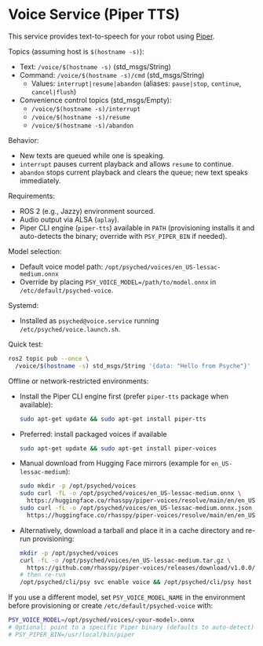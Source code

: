 # Voice Service (Piper TTS)

This service provides text-to-speech for your robot using [Piper](https://github.com/rhasspy/piper).

Topics (assuming host is `$(hostname -s)`):

- Text: `/voice/$(hostname -s)` (std_msgs/String)
- Command: `/voice/$(hostname -s)/cmd` (std_msgs/String)
  - Values: `interrupt|resume|abandon` (aliases: `pause|stop`, `continue`, `cancel|flush`)
- Convenience control topics (std_msgs/Empty):
  - `/voice/$(hostname -s)/interrupt`
  - `/voice/$(hostname -s)/resume`
  - `/voice/$(hostname -s)/abandon`

Behavior:

- New texts are queued while one is speaking.
- `interrupt` pauses current playback and allows `resume` to continue.
- `abandon` stops current playback and clears the queue; new text speaks immediately.

Requirements:

- ROS 2 (e.g., Jazzy) environment sourced.
- Audio output via ALSA (`aplay`).
- Piper CLI engine (`piper-tts`) available in `PATH` (provisioning installs it and auto-detects the binary; override with `PSY_PIPER_BIN` if needed).

Model selection:

- Default voice model path: `/opt/psyched/voices/en_US-lessac-medium.onnx`
- Override by placing `PSY_VOICE_MODEL=/path/to/model.onnx` in `/etc/default/psyched-voice`.

Systemd:

- Installed as `psyched@voice.service` running `/etc/psyched/voice.launch.sh`.

Quick test:

```bash
ros2 topic pub --once \
  /voice/$(hostname -s) std_msgs/String '{data: "Hello from Psyche"}'
```

Offline or network-restricted environments:

- Install the Piper CLI engine first (prefer `piper-tts` package when available):

  ```bash
  sudo apt-get update && sudo apt-get install piper-tts
  ```

- Preferred: install packaged voices if available

  ```bash
  sudo apt-get update && sudo apt-get install piper-voices
  ```

- Manual download from Hugging Face mirrors (example for `en_US-lessac-medium`):

  ```bash
  sudo mkdir -p /opt/psyched/voices
  sudo curl -fL -o /opt/psyched/voices/en_US-lessac-medium.onnx \
    https://huggingface.co/rhasspy/piper-voices/resolve/main/en/en_US/lessac/medium/en_US-lessac-medium.onnx
  sudo curl -fL -o /opt/psyched/voices/en_US-lessac-medium.onnx.json \
    https://huggingface.co/rhasspy/piper-voices/resolve/main/en/en_US/lessac/medium/en_US-lessac-medium.onnx.json
  ```

- Alternatively, download a tarball and place it in a cache directory and re-run provisioning:

  ```bash
  mkdir -p /opt/psyched/voices
  curl -fL -o /opt/psyched/voices/en_US-lessac-medium.tar.gz \
    https://github.com/rhasspy/piper-voices/releases/download/v1.0.0/en_US-lessac-medium.tar.gz
  # then re-run
  /opt/psyched/cli/psy svc enable voice && /opt/psyched/cli/psy host apply
  ```

If you use a different model, set `PSY_VOICE_MODEL_NAME` in the environment before provisioning or create `/etc/default/psyched-voice` with:

```bash
PSY_VOICE_MODEL=/opt/psyched/voices/<your-model>.onnx
# Optional: point to a specific Piper binary (defaults to auto-detect)
# PSY_PIPER_BIN=/usr/local/bin/piper
```
